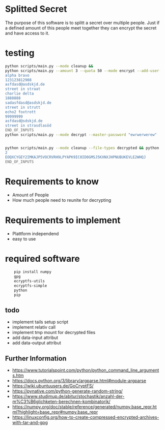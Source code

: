 # Splitted Secret
The purpose of this software is to splitt a secret over multiple people. Just if a defined amount of this people meet together they can encrypt the secret and have access to it. 

# testing
```bash 
python scripts/main.py --mode cleanup && 
python scripts/main.py --amount 3 --quota 50 --mode encrypt --add-user-information --master-password "ewrwerwerew"  << END_OF_INPUTS
alpha bravo
123123812908
asfdasd@asdskjd.de
street in straat
charlie delta
1888888
sadasfdasd@asdskjd.de
street in strutt
echo2 foxtrott
99999999
asfdasd@sdskjd.de
street in strasdlasöd
END_OF_INPUTS
python scripts/main.py --mode decrypt --master-password "ewrwerwerew" 


python scripts/main.py --mode cleanup --file-types decrypted && python scripts/main.py --mode decrypt --user "1" --user-password "DDB2QYHP4X0PDR0ZX9LBLACNL6VAXLXMNEZJDOOGUTENSI6UDYGPOR5CV01YLI49" << END_OF_INPUTS
2
EOQXCYGEY2IMKAJP5VOCRVRH9LPYAPK9IC0ID0GMSJ5KXNXJHPNUBUKEVLE2WHQJ
END_OF_INPUTS
```
# Requirements to know
- Amount of People
- How much people need to reunite for decrypting

# Requirements to implement
- Plattform independend
- easy to use

# required software
```bash 
    pip install numpy
    gpg
    ecryptfs-utils 
    ecryptfs-simple
    python
    pip
```

## todo 
- implement tails setup script
- implement relativ call
- implement tmp mount for decrypted files
- add data-input attribut
- add data-output attribut

## Further Information
- https://www.tutorialspoint.com/python/python_command_line_arguments.htm
- https://docs.python.org/3/library/argparse.html#module-argparse
- https://wiki.ubuntuusers.de/GoCryptFS/
- https://pynative.com/python-generate-random-string/
- https://www.studimup.de/abitur/stochastik/anzahl-der-m%C3%B6glichketen-berechnen-kombinatorik/
- https://numpy.org/doc/stable/reference/generated/numpy.base_repr.html?highlight=base_repr#numpy.base_repr
- https://linuxconfig.org/how-to-create-compressed-encrypted-archives-with-tar-and-gpg